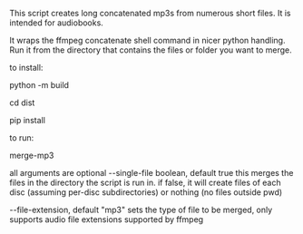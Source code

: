 This script creates long concatenated mp3s from numerous short files. It is intended for audiobooks. 

It wraps the ffmpeg concatenate shell command in nicer python handling. Run it from the directory that contains the files or folder you want to merge.

to install:

python -m build

cd dist

pip install <wheel file>

to run:
  
merge-mp3

all arguments are optional
--single-file boolean, default true
this merges the files in the directory the script is run in. if false, it will create files of each disc (assuming per-disc subdirectories) or nothing (no files outside pwd)

--file-extension, default "mp3"
sets the type of file to be merged, only supports audio file extensions supported by ffmpeg
